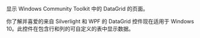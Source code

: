 ﻿显示 Windows Community Toolkit 中的 DataGrid 的页面。

你了解并喜爱的来自 Silverlight 和 WPF 的 DataGrid 控件现在适用于 Windows 10。此控件在包含行和列的可自定义的表中显示数据。